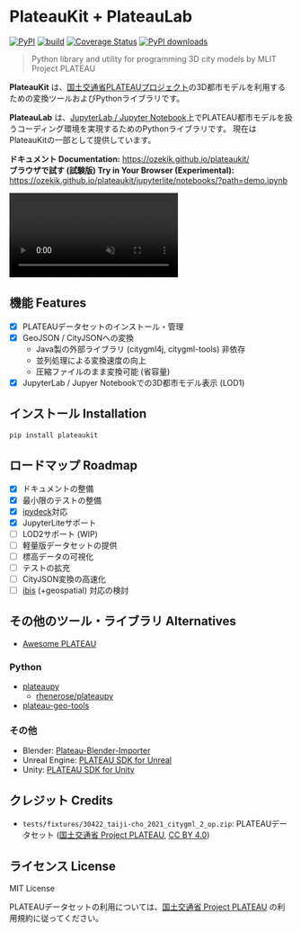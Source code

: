 # PlateauKit + PlateauLab

[![PyPI](https://img.shields.io/pypi/v/plateaukit.svg)](https://pypi.org/project/plateaukit/)
[![build](https://github.com/ozekik/plateaukit/actions/workflows/ci.yaml/badge.svg)](https://github.com/ozekik/plateaukit/actions/workflows/ci.yaml)
[![Coverage Status](https://codecov.io/gh/ozekik/plateaukit/branch/master/graph/badge.svg)](https://codecov.io/gh/ozekik/plateaukit)
[![PyPI downloads](https://img.shields.io/pypi/dm/plateaukit.svg)](https://pypistats.org/packages/plateaukit)

> Python library and utility for programming 3D city models by MLIT Project PLATEAU

**PlateauKit** は、<a href="https://www.mlit.go.jp/plateau/" target="_blank">国土交通省PLATEAUプロジェクト</a>の3D都市モデルを利用するための変換ツールおよびPythonライブラリです。

**PlateauLab** は、<a href="https://jupyter.org" target="_blank">JupyterLab / Jupyter Notebook</a>上でPLATEAU都市モデルを扱うコーディング環境を実現するためのPythonライブラリです。 現在はPlateauKitの一部として提供しています。

**ドキュメント Documentation:** <https://ozekik.github.io/plateaukit/>\
**ブラウザで試す (試験版) Try in Your Browser (Experimental):** <https://ozekik.github.io/plateaukit/jupyterlite/notebooks/?path=demo.ipynb>

<div><video controls src="https://github.com/ozekik/plateaukit/assets/32771324/ea02df34-82f9-462a-b2e7-3f71dd3201ea" muted="false"></video></div>

## 機能 Features

- [x] PLATEAUデータセットのインストール・管理
- [x] GeoJSON / CityJSONへの変換
    - Java製の外部ライブラリ (citygml4j, citygml-tools) 非依存
    - 並列処理による変換速度の向上
    - 圧縮ファイルのまま変換可能 (省容量)
- [x] JupyterLab / Jupyer Notebookでの3D都市モデル表示 (LOD1)

## インストール Installation

```sh
pip install plateaukit
```

## ロードマップ Roadmap

- [x] ドキュメントの整備
- [x] 最小限のテストの整備
- [x] [ipydeck](https://github.com/ozekik/ipydeck)対応
- [x] JupyterLiteサポート
- [ ] LOD2サポート (WIP)
- [ ] 軽量版データセットの提供
- [ ] 標高データの可視化
- [ ] テストの拡充
- [ ] CityJSON変換の高速化
- [ ] [ibis](https://github.com/ibis-project/ibis) (+geospatial) 対応の検討

## その他のツール・ライブラリ Alternatives

- [Awesome PLATEAU](https://japan-opendata.github.io/awesome-plateau/)

### Python

- [plateaupy](https://github.com/AcculusSasao/plateaupy)
  - [rhenerose/plateaupy](https://github.com/rhenerose/plateaupy)
- [plateau-geo-tools](https://github.com/raokiey/plateau-geo-tools)

### その他

- Blender: [Plateau-Blender-Importer](https://github.com/nneri-hin/Plateau-Blender-Importer)
- Unreal Engine: [PLATEAU SDK for Unreal](https://github.com/Project-PLATEAU/PLATEAU-SDK-for-Unreal)
- Unity: [PLATEAU SDK for Unity](https://github.com/Project-PLATEAU/PLATEAU-SDK-for-Unity)

## クレジット Credits

- `tests/fixtures/30422_taiji-cho_2021_citygml_2_op.zip`: PLATEAUデータセット ([国土交通省 Project PLATEAU](https://www.mlit.go.jp/plateau/site-policy/), [CC BY 4.0](https://creativecommons.org/licenses/by/4.0/deed.ja))

## ライセンス License

MIT License

PLATEAUデータセットの利用については、[国土交通省 Project PLATEAU](https://www.mlit.go.jp/plateau/site-policy/) の利用規約に従ってください。
